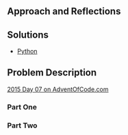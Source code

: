 #

## Approach and Reflections

## Solutions

- [Python](../python2015/aoc/day07.py)

## Problem Description

[2015 Day 07 on AdventOfCode.com](https://adventofcode.com/2015/day/7)

### Part One

### Part Two
